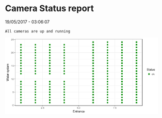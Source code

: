 Camera Status report
================
19/05/2017 - 03:06:07

    All cameras are up and running

![](camreport_files/figure-markdown_github/unnamed-chunk-2-1.png)
